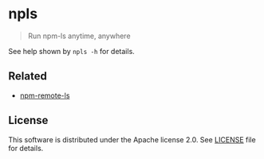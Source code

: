 # npls

> Run npm-ls anytime, anywhere

See help shown by `npls -h` for details.

## Related

* [npm-remote-ls](https://www.npmjs.com/package/npm-remote-ls)

## License

This software is distributed under the Apache license 2.0. See [LICENSE](./LICENSE) file for details.

